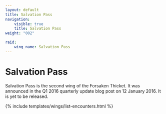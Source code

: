 ```yaml
---
layout: default
title: Salvation Pass
navigation:
    visible: true
    title: Salvation Pass
weight: "002"

raid:
    wing_name: Salvation Pass
---
```


# Salvation Pass
Salvation Pass is the second wing of the Forsaken Thicket.
It was announced in the Q1 2016 quarterly update blog post on 12 January 2016.
It is yet to be released.

{% include templates/wings/list-encounters.html %}
